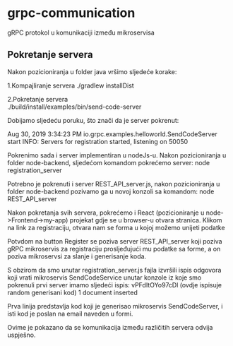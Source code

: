 ﻿# grpc-communication
gRPC protokol u komunikaciji između mikroservisa

## Pokretanje servera

Nakon pozicioniranja u folder java vršimo sljedeće korake:

1.Kompajliranje servera 
./gradlew installDist

2.Pokretanje servera  
./build/install/examples/bin/send-code-server

Dobijamo sljedeću poruku, što znači da je server pokrenut:

Aug 30, 2019 3:34:23 PM io.grpc.examples.helloworld.SendCodeServer start
INFO: Servers for registration started, listening on 50050 

Pokrenimo sada i server implementiran u nodeJs-u. Nakon pozicioniranja u folder node-backend, sljedećom komandom pokrećemo server:
node registration_server

Potrebno je pokrenuti i server REST_API_server.js, nakon pozicioniranja u folder node-backend pozivamo ga u novoj konzoli sa komandom:
node REST_API_server


Nakon pokretanja svih servera, pokrećemo i React (pozicioniranje u node->Frontend->my-app) projekat gdje se u browser-u otvara stranica. Klikom na link za registraciju, otvara nam se forma u kojoj možemo unijeti podatke 

Potvdom na button Register se poziva server REST_API_server koji poziva gRPC mikroservis za registraciju prosljeđujući mu podatke sa forme, a on poziva mikroservsi za slanje i generisanje koda.

S obzirom da smo unutar registration_server.js fajla izvršili ispis odgovora koji vrati mikroservis SendCodeService unutar konzole iz koje smo pokrenuli prvi server imamo sljedeći ispis:
vPFdItOYo97cDl (ovdje ispisuje random generisani kod)
1 document inserted

Prva linija predstavlja kod koji je generisao mikroservis SendCodeServer, i isti kod je poslan na email naveden u formi.
 
Ovime je pokazano da se komunikacija između različitih servera odvija uspješno.
